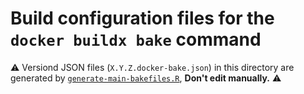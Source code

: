 # Build configuration files for the `docker buildx bake` command

:warning: Versiond JSON files (`X.Y.Z.docker-bake.json`) in this directory are generated by
[`generate-main-bakefiles.R`](../build/scripts/generate-main-bakefiles.R),
**Don't edit manually.** :warning:
